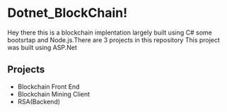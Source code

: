 # Dotnet_BlockChain!
Hey there this is a blockchain implentation largely built using C# some bootsrtap and Node.js.There are 3 projects in this repository
This project was built using ASP.Net
## Projects
* Blockchain Front End
* Blockchain Mining Client
* RSA(Backend)

##
